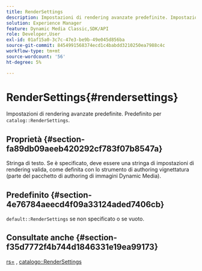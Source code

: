 ```yaml
---
title: RenderSettings
description: Impostazioni di rendering avanzate predefinite. Impostazione predefinita per RenderSettings del catalogo.
solution: Experience Manager
feature: Dynamic Media Classic,SDK/API
role: Developer,User
exl-id: 01af15a0-3c7c-47e3-be9b-49e045d856ba
source-git-commit: 8454991568374ecd1c4babdd3210250ea7988c4c
workflow-type: tm+mt
source-wordcount: '56'
ht-degree: 5%

---
```


# RenderSettings{#rendersettings}

Impostazioni di rendering avanzate predefinite. Predefinito per `catalog::RenderSettings`.

## Proprietà {#section-fa89db09aeeb420292cf783f07b8547a}

Stringa di testo. Se è specificato, deve essere una stringa di impostazioni di rendering valida, come definita con lo strumento di authoring vignettatura (parte del pacchetto di authoring di immagini Dynamic Media).

## Predefinito {#section-4e76784aeecd4f09a33124aded7406cb}

`default::RenderSettings` se non specificato o se vuoto.

## Consultate anche {#section-f35d7772f4b744d1846331e19ea99173}

[rs=](../../../../../ir-api/http-protocol/image-rendering-api-ref/c-ir-http-protocol-ref/c-ir-http-protocol-command-reference/r-ir-rs.md#reference-d20cefaaa6cd4f449d1591c87959b4cf) , [catalogo::RenderSettings](../../../../../ir-api/material-cat/image-rendering-api-ref/c-ir-material-catalog/c-ir-attributes-reference/r-ir-rendersettings.md#reference-f3ae5e18095d40b2a8edef957dd82fbd)
